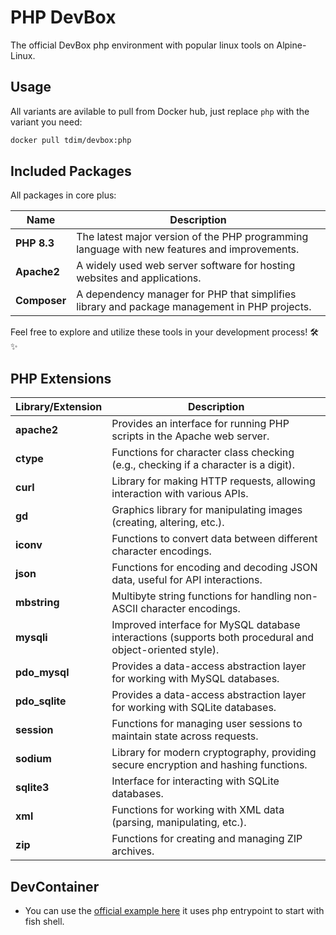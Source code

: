 # PHP DevBox

The official DevBox php environment with popular linux tools on Alpine-Linux.

## Usage

All variants are avilable to pull from Docker hub, just replace `php` with the variant you need:

```bash
docker pull tdim/devbox:php
```

## Included Packages

All packages in core plus:

| **Name**     | **Description**                                                                              |
| ------------ | -------------------------------------------------------------------------------------------- |
| **PHP 8.3**  | The latest major version of the PHP programming language with new features and improvements. |
| **Apache2**  | A widely used web server software for hosting websites and applications.                     |
| **Composer** | A dependency manager for PHP that simplifies library and package management in PHP projects. |

Feel free to explore and utilize these tools in your development process! 🛠️✨

## PHP Extensions

| **Library/Extension** | **Description**                                                                                          |
| --------------------- | -------------------------------------------------------------------------------------------------------- |
| **apache2**           | Provides an interface for running PHP scripts in the Apache web server.                                  |
| **ctype**             | Functions for character class checking (e.g., checking if a character is a digit).                       |
| **curl**              | Library for making HTTP requests, allowing interaction with various APIs.                                |
| **gd**                | Graphics library for manipulating images (creating, altering, etc.).                                     |
| **iconv**             | Functions to convert data between different character encodings.                                         |
| **json**              | Functions for encoding and decoding JSON data, useful for API interactions.                              |
| **mbstring**          | Multibyte string functions for handling non-ASCII character encodings.                                   |
| **mysqli**            | Improved interface for MySQL database interactions (supports both procedural and object-oriented style). |
| **pdo_mysql**         | Provides a data-access abstraction layer for working with MySQL databases.                               |
| **pdo_sqlite**        | Provides a data-access abstraction layer for working with SQLite databases.                              |
| **session**           | Functions for managing user sessions to maintain state across requests.                                  |
| **sodium**            | Library for modern cryptography, providing secure encryption and hashing functions.                      |
| **sqlite3**           | Interface for interacting with SQLite databases.                                                         |
| **xml**               | Functions for working with XML data (parsing, manipulating, etc.).                                       |
| **zip**               | Functions for creating and managing ZIP archives.                                                        |

## DevContainer

- You can use the [official example here](https://github.com/Hima-Pro/devbox/blob/main/src/php/.devcontainer.json) it uses php entrypoint to start with fish shell.
